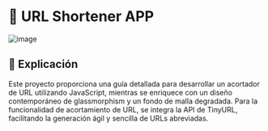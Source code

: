 <h1> 🔗 URL Shortener APP </h1>

![image](https://github.com/pabl1ku/URL-Shortener-APP/assets/115459058/9b54f007-1dac-4192-b636-6762d785ea4a)



## 📃 Explicación

Este proyecto proporciona una guía detallada para desarrollar un acortador de URL utilizando JavaScript, mientras se enriquece con un diseño contemporáneo de glassmorphism y un fondo de malla degradada. Para la funcionalidad de acortamiento de URL, se integra la API de TinyURL, facilitando la generación ágil y sencilla de URLs abreviadas.






